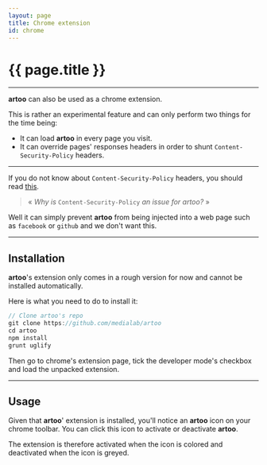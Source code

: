 ```yaml
---
layout: page
title: Chrome extension
id: chrome
---
```


# {{ page.title }}

---

**artoo** can also be used as a chrome extension.

This is rather an experimental feature and can only perform two things for the time being:

* It can load **artoo** in every page you visit.
* It can override pages' responses headers in order to shunt `Content-Security-Policy` headers.

---

If you do not know about `Content-Security-Policy` headers, you should read [this](http://www.html5rocks.com/en/tutorials/security/content-security-policy/).

> &laquo; *Why is* `Content-Security-Policy` *an issue for artoo?* &raquo;

Well it can simply prevent **artoo** from being injected into a web page such as `facebook` or `github` and we don't want this.

---

## Installation

**artoo**'s extension only comes in a rough version for now and cannot be installed automatically.

Here is what you need to do to install it:

```js
// Clone artoo's repo
git clone https://github.com/medialab/artoo
cd artoo
npm install
grunt uglify
```

Then go to chrome's extension page, tick the developer mode's checkbox and load the unpacked extension.

---

## Usage

Given that **artoo**' extension is installed, you'll notice an **artoo** icon on your chrome toolbar. You can click this icon to activate or deactivate **artoo**.

The extension is therefore activated when the icon is colored and deactivated when the icon is greyed.
